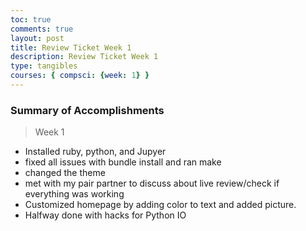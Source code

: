 ```yaml
---
toc: true
comments: true
layout: post
title: Review Ticket Week 1
description: Review Ticket Week 1
type: tangibles
courses: { compsci: {week: 1} }
---
```


### Summary of Accomplishments
> Week 1
- Installed ruby, python, and Jupyer
- fixed all issues with bundle install and ran make
- changed the theme 
- met with my pair partner to discuss about live review/check if everything was working
- Customized homepage by adding color to text and added picture.
- Halfway done with hacks for Python IO